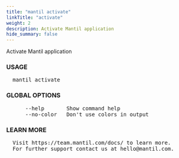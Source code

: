 ```yaml
---
title: "mantil activate"
linkTitle: "activate"
weight: 2
description: Activate Mantil application
hide_summary: false
---
```


Activate Mantil application

### USAGE
<pre>
  mantil activate <activation-code>
</pre>
### GLOBAL OPTIONS
<pre>
      --help       Show command help
      --no-color   Don't use colors in output
</pre>
### LEARN MORE
<pre>
  Visit https://team.mantil.com/docs/ to learn more.
  For further support contact us at hello@mantil.com.
</pre>
